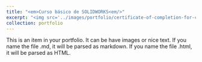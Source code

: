 ```yaml
---
title: "<em>Curso básico de SOLIDWORKS<em/>"
excerpt: "<img src='../images/portfolio/certificate-of-completion-for-curso-basico-de-solidworks.jpg' width='500' height='300'>"
collection: portfolio
---
```


This is an item in your portfolio. It can be have images or nice text. If you name the file .md, it will be parsed as markdown. If you name the file .html, it will be parsed as HTML.
